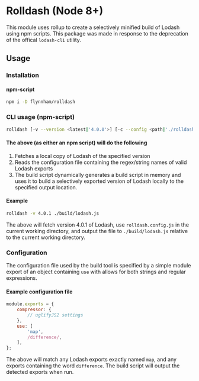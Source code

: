 # Rolldash (Node 8+)

This module uses rollup to create a selectively minified build of Lodash using npm
scripts. This package was made in response to the deprecation of the offical
`lodash-cli` utility.

## Usage

### Installation

#### npm-script
```bash
npm i -D flynnham/rolldash
```

### CLI usage (npm-script)

```bash
rolldash [-v --version <latest|'4.0.0'>] [-c --config <path|'./rolldash.config.js'>] -o --output <path>
```

#### The above (as either an npm script) will do the following

1. Fetches a local copy of Lodash of the specified version
2. Reads the configuration file containing the regex/string names of valid Lodash
exports
3. The build script dynamically generates a build script in memory and uses it to
build a selectively exported version of Lodash locally to the specified output location.


#### Example
```bash
rolldash -v 4.0.1 ./build/lodash.js
```
The above will fetch version 4.0.1 of Lodash, use `rolldash.config.js` in the current
working directory, and output the file to `./build/lodash.js` relative to the current
working directory.

### Configuration
The configuration file used by the build tool is specified by a simple module export
of an object containing `use` with allows for both strings and regular expressions.

#### Example configuration file

```javascript
module.exports = {
	compressor: {
		// uglifyJS2 settings
	},
	use: [
		'map',
		/difference/,
	],
};
```

The above will match any Lodash exports exactly named `map`, and any exports containing the word `difference`. The build script will output the detected exports when run.
